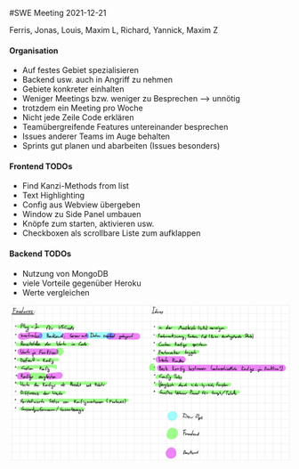 #SWE Meeting
2021-12-21

Ferris, Jonas, Louis, Maxim L, Richard, Yannick, Maxim Z

#### Organisation
- Auf festes Gebiet spezialisieren
- Backend usw. auch in Angriff zu nehmen
- Gebiete konkreter einhalten
- Weniger Meetings bzw. weniger zu Besprechen —> unnötig
- trotzdem ein Meeting pro Woche
- Nicht jede Zeile Code erklären
- Teamübergreifende Features untereinander besprechen
- Issues anderer Teams im Auge behalten
- Sprints gut planen und abarbeiten (Issues besonders)

#### Frontend TODOs
- Find Kanzi-Methods from list
- Text Highlighting
- Config aus Webview übergeben
- Window zu Side Panel umbauen
- Knöpfe zum starten, aktivieren usw.
- Checkboxen als scrollbare Liste zum aufklappen

#### Backend TODOs
- Nutzung von MongoDB
- viele Vorteile gegenüber Heroku
- Werte vergleichen

![](media/image.png)
